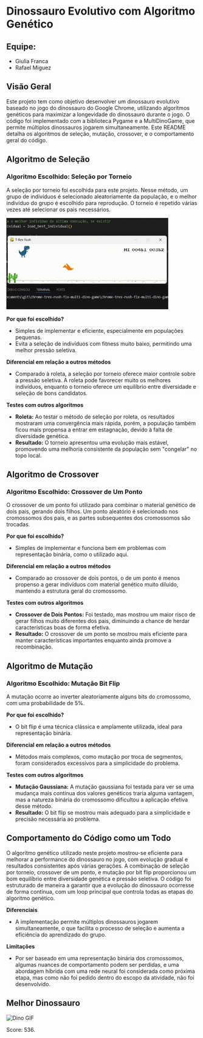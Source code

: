 # Dinossauro Evolutivo com Algoritmo Genético

## Equipe:
- Giulia Franca
- Rafael Miguez

## Visão Geral
Este projeto tem como objetivo desenvolver um dinossauro evolutivo baseado no jogo do dinossauro do Google Chrome, utilizando algoritmos genéticos para maximizar a longevidade do dinossauro durante o jogo. O código foi implementado com a biblioteca Pygame e a MultiDinoGame, que permite múltiplos dinossauros jogarem simultaneamente. Este README detalha os algoritmos de seleção, mutação, crossover, e o comportamento geral do código.

## Algoritmo de Seleção

### Algoritmo Escolhido: Seleção por Torneio
A seleção por torneio foi escolhida para este projeto. Nesse método, um grupo de indivíduos é selecionado aleatoriamente da população, e o melhor indivíduo do grupo é escolhido para reprodução. O torneio é repetido várias vezes até selecionar os pais necessários.

![Dino GIF](./assets/dinozinho.gif)

**Por que foi escolhido?**
- Simples de implementar e eficiente, especialmente em populações pequenas.
- Evita a seleção de indivíduos com fitness muito baixo, permitindo uma melhor pressão seletiva.

**Diferencial em relação a outros métodos**
- Comparado à roleta, a seleção por torneio oferece maior controle sobre a pressão seletiva. A roleta pode favorecer muito os melhores indivíduos, enquanto o torneio oferece um equilíbrio entre diversidade e seleção de bons candidatos.

**Testes com outros algoritmos**
- **Roleta:** Ao testar o método de seleção por roleta, os resultados mostraram uma convergência mais rápida, porém, a população também ficou mais propensa a entrar em estagnação, devido à falta de diversidade genética.
- **Resultado:** O torneio apresentou uma evolução mais estável, promovendo uma melhoria consistente da população sem "congelar" no topo local.

## Algoritmo de Crossover

### Algoritmo Escolhido: Crossover de Um Ponto
O crossover de um ponto foi utilizado para combinar o material genético de dois pais, gerando dois filhos. Um ponto aleatório é selecionado nos cromossomos dos pais, e as partes subsequentes dos cromossomos são trocadas.

**Por que foi escolhido?**
- Simples de implementar e funciona bem em problemas com representação binária, como o utilizado aqui.

**Diferencial em relação a outros métodos**
- Comparado ao crossover de dois pontos, o de um ponto é menos propenso a gerar indivíduos com material genético muito diluído, mantendo a estrutura geral do cromossomo.

**Testes com outros algoritmos**
- **Crossover de Dois Pontos:** Foi testado, mas mostrou um maior risco de gerar filhos muito diferentes dos pais, diminuindo a chance de herdar características boas de forma efetiva.
- **Resultado:** O crossover de um ponto se mostrou mais eficiente para manter características importantes enquanto ainda promove a recombinação.

## Algoritmo de Mutação

### Algoritmo Escolhido: Mutação Bit Flip
A mutação ocorre ao inverter aleatoriamente alguns bits do cromossomo, com uma probabilidade de 5%.

**Por que foi escolhido?**
- O bit flip é uma técnica clássica e amplamente utilizada, ideal para representação binária.

**Diferencial em relação a outros métodos**
- Métodos mais complexos, como mutação por troca de segmentos, foram considerados excessivos para a simplicidade do problema.

**Testes com outros algoritmos**
- **Mutação Gaussiana:** A mutação gaussiana foi testada para ver se uma mudança mais contínua dos valores genéticos traria alguma vantagem, mas a natureza binária do cromossomo dificultou a aplicação efetiva desse método.
- **Resultado:** O bit flip se mostrou mais adequado para a simplicidade e precisão necessária ao problema.

## Comportamento do Código como um Todo
O algoritmo genético utilizado neste projeto mostrou-se eficiente para melhorar a performance do dinossauro no jogo, com evolução gradual e resultados consistentes após várias gerações. A combinação de seleção por torneio, crossover de um ponto, e mutação por bit flip proporcionou um bom equilíbrio entre diversidade genética e pressão seletiva. O código foi estruturado de maneira a garantir que a evolução do dinossauro ocorresse de forma contínua, com um loop principal que controla todas as etapas do algoritmo genético.

**Diferenciais**
- A implementação permite múltiplos dinossauros jogarem simultaneamente, o que facilita o processo de seleção e aumenta a eficiência do aprendizado do grupo.

**Limitações**
- Por ser baseado em uma representação binária dos cromossomos, algumas nuances de comportamento podem ser perdidas, e uma abordagem híbrida com uma rede neural foi considerada como próxima etapa, mas como não foi pedido dentro do escopo da atividade, não foi desenvolvido.

## Melhor Dinossauro

![Dino GIF](./assets/dino.gif)

Score: 536.
